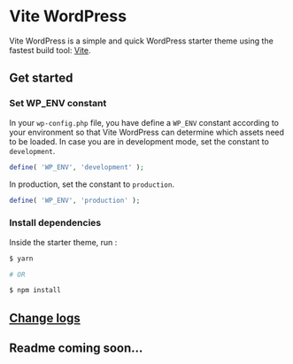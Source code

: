 # Vite WordPress

Vite WordPress is a simple and quick WordPress starter theme using the fastest build tool: [Vite](https://vitejs.dev/).

## Get started

### Set WP_ENV constant

In your `wp-config.php` file, you have define a `WP_ENV` constant according to your environment so that Vite WordPress can determine which assets need to be loaded.
In case you are in development mode, set the constant to `development`.

```php
define( 'WP_ENV', 'development' );
```

In production, set the constant to `production`.
```php
define( 'WP_ENV', 'production' );
```

### Install dependencies

Inside the starter theme, run :
```bash
$ yarn

# OR

$ npm install
```

## [Change logs](CHANGELOG.md)

## Readme coming soon...